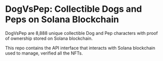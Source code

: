 # DogVsPep: Collectible Dogs and Peps on Solana Blockchain

DogVsPep are 8,888 unique collectible Dog and Pep characters with proof of ownership stored on Solana blockchain.

This repo contains the API interface that interacts with Solana blockchain used to manage, verified all the NFTs.